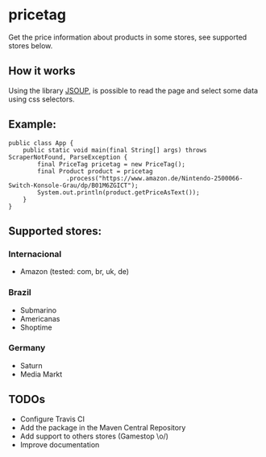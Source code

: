 # pricetag
Get the price information about products in some stores, see supported stores below.

## How it works
Using the library [JSOUP](https://jsoup.org/), is possible to read the page and select some data using css selectors.

## Example:

    public class App {
        public static void main(final String[] args) throws ScraperNotFound, ParseException {
            final PriceTag pricetag = new PriceTag();
            final Product product = pricetag
                    .process("https://www.amazon.de/Nintendo-2500066-Switch-Konsole-Grau/dp/B01M6ZGICT");
            System.out.println(product.getPriceAsText());
        }
    }

## Supported stores:

### Internacional

 - Amazon (tested: com, br, uk, de)

### Brazil

 - Submarino
 - Americanas
 - Shoptime

### Germany

 - Saturn
 - Media Markt

## TODOs

 - Configure Travis CI
 - Add the package in the Maven Central Repository
 - Add support to others stores (Gamestop \o/)
 - Improve documentation
